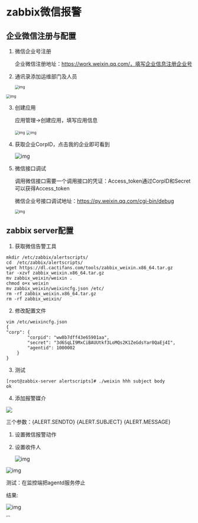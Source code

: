 # zabbix微信报警

## 企业微信注册与配置

1. 微信企业号注册

   企业微信注册地址：https://work.weixin.qq.com/，填写企业信息注册企业号

2. 通讯录添加运维部门及人员

   <img src="https://gitee.com/c_honghui/picture/raw/master/img/20210729224826.png" alt="img" style="zoom:67%;" />

<img src="https://gitee.com/c_honghui/picture/raw/master/img/20210729224927.png" alt="img" style="zoom:67%;" />

3. 创建应用

   应用管理→创建应用，填写应用信息

   <img src="https://gitee.com/c_honghui/picture/raw/master/img/20210729225018.png" alt="img" style="zoom:67%;" />

   <img src="https://gitee.com/c_honghui/picture/raw/master/img/20210729225033.png" alt="img" style="zoom:67%;" />

4. 获取企业CorpID，点击我的企业即可看到

   ![img](https://gitee.com/c_honghui/picture/raw/master/img/20210729225118.png)

5. 微信接口调试

   调用微信接口需要一个调用接口的凭证：Access_token通过CorpID和Secret可以获得Access_token

   微信企业号接口调试地址：https://qy.weixin.qq.com/cgi-bin/debug

   <img src="https://gitee.com/c_honghui/picture/raw/master/img/20210729225154.png" alt="img" style="zoom:67%;" />

## zabbix server配置

1. 获取微信告警工具

```shell
mkdir /etc/zabbix/alertscripts/
cd  /etc/zabbix/alertscripts/
wget https://dl.cactifans.com/tools/zabbix_weixin.x86_64.tar.gz
tar -xzvf zabbix_weixin.x86_64.tar.gz
mv zabbix_weixin/weixin .
chmod o+x weixin
mv zabbix_weixin/weixincfg.json /etc/
rm -rf zabbix_weixin.x86_64.tar.gz 
rm -rf zabbix_weixin/
```

2. 修改配置文件

```shell
vim /etc/weixincfg.json
{
"corp": {
        "corpid": "ww8b7dff43e65901aa",
        "secret": "3d6SqLI9MxCiBAUUtkf3LoMQs2K1ZeGdsYar0QaEj4I",
        "agentid": 1000002
    }
}
```

3. 测试

```shell
[root@zabbix-server alertscripts]# ./weixin hhh subject body
ok
```

4. 添加报警媒介

![](https://gitee.com/c_honghui/picture/raw/master/img/20210729233433.png)

三个参数：{ALERT.SENDTO} {ALERT.SUBJECT} {ALERT.MESSAGE}

1. 设置微信报警动作

2. 设置收件人

   ![img](https://gitee.com/c_honghui/picture/raw/master/img/20210729233525.png)

![img](https://gitee.com/c_honghui/picture/raw/master/img/20210729233535.png)

测试：在监控端把agentd服务停止

结果:

![img](https://gitee.com/c_honghui/picture/raw/master/img/20210729233604.png)

<img src="https://gitee.com/c_honghui/picture/raw/master/img/20210729233610.jpg" alt="img" style="zoom: 25%;" />